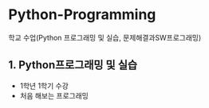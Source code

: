 # Python-Programming
학교 수업(Python 프로그래밍 및 실습, 문제해결과SW프로그래밍)

## 1. Python프로그래밍 및 실습

* 1학년 1학기 수강
* 처음 해보는 프로그래밍
